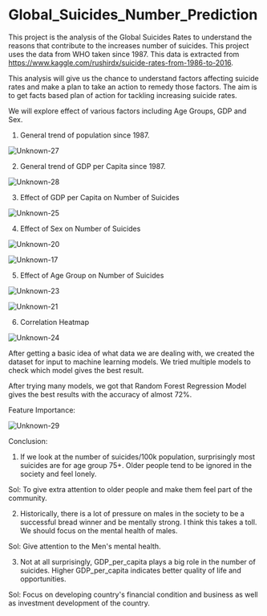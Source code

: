 # Global_Suicides_Number_Prediction

This project is the analysis of the Global Suicides Rates to understand the reasons that contribute to the increases number of suicides. This project uses the data from WHO taken since 1987. This data is extracted from https://www.kaggle.com/rushirdx/suicide-rates-from-1986-to-2016.

This analysis will give us the chance to understand factors affecting suicide rates and make a plan to take an action to remedy those factors. The aim is to get facts based plan of action for tackling increasing suicide rates.

We will explore effect of various factors including Age Groups, GDP and Sex.

1. General trend of population since 1987.

![Unknown-27](https://user-images.githubusercontent.com/31748299/126115561-59f0ce62-22ab-40b2-8a73-088ab2bdbe78.png)

2. General trend of GDP per Capita since 1987.

![Unknown-28](https://user-images.githubusercontent.com/31748299/126115752-b3719c70-230d-4a32-96d9-1c635ef3337e.png)

3. Effect of GDP per Capita on Number of Suicides

![Unknown-25](https://user-images.githubusercontent.com/31748299/126115871-b69cdd8d-ba8d-44ca-955f-81d125276cca.png)

4. Effect of Sex on Number of Suicides

![Unknown-20](https://user-images.githubusercontent.com/31748299/126115974-20cb787f-a9f0-4319-b3ee-3e8a8f988bba.png)

![Unknown-17](https://user-images.githubusercontent.com/31748299/126116082-6628fe24-1d2e-4d6c-8323-1f5b64cbe35b.png)

5. Effect of Age Group on Number of Suicides

![Unknown-23](https://user-images.githubusercontent.com/31748299/126116301-18829ae7-d946-46c6-b614-65b7ab00731d.png)

![Unknown-21](https://user-images.githubusercontent.com/31748299/126116490-17dbef40-2ae2-4af3-800d-c900684b82aa.png)

6. Correlation Heatmap

![Unknown-24](https://user-images.githubusercontent.com/31748299/126116603-7a1ea61f-5d1c-4563-813d-0cc2bc9dec38.png)

After getting a basic idea of what data we are dealing with, we created the dataset for input to machine learning models.
We tried multiple models to check which model gives the best result.

After trying many models, we got that Random Forest Regression Model gives the best results with the accuracy of almost 72%.

Feature Importance:

![Unknown-29](https://user-images.githubusercontent.com/31748299/126116921-94f29179-5c71-4141-aed5-9d42e602563b.png)


Conclusion:
1. If we look at the number of suicides/100k population, surprisingly most suicides are for age group 75+. Older people tend to be ignored in the society and feel lonely. 

Sol: To give extra attention to older people and make them feel part of the community.


2. Historically, there is a lot of pressure on males in the society to be a successful bread winner and be mentally strong. I think this takes a toll. We should focus on the mental health of males. 

Sol: Give attention to the Men's mental health.


3. Not at all surprisingly, GDP_per_capita plays a big role in the number of suicides. Higher GDP_per_capita indicates better quality of life and opportunities.

Sol: Focus on developing country's financial condition and business as well as investment development of the country.
